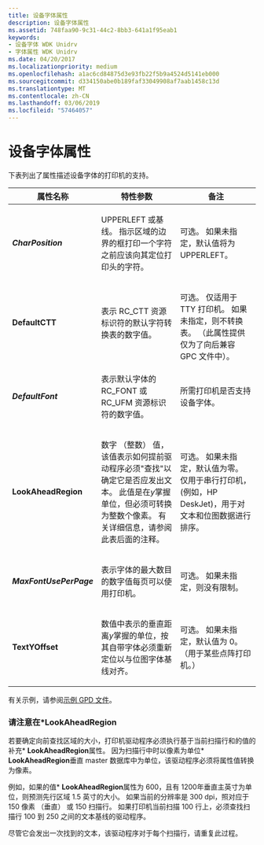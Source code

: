 ```yaml
---
title: 设备字体属性
description: 设备字体属性
ms.assetid: 748faa90-9c31-44c2-8bb3-641a1f95eab1
keywords:
- 设备字体 WDK Unidrv
- 字体属性 WDK Unidrv
ms.date: 04/20/2017
ms.localizationpriority: medium
ms.openlocfilehash: a1ac6cd84875d3e93fb22f5b9a4524d5141eb000
ms.sourcegitcommit: d334150abe0b189faf33049908af7aab1458c13d
ms.translationtype: MT
ms.contentlocale: zh-CN
ms.lasthandoff: 03/06/2019
ms.locfileid: "57464057"
---
```

# <a name="attributes-for-device-fonts"></a>设备字体属性





下表列出了属性描述设备字体的打印机的支持。

<table>
<colgroup>
<col width="33%" />
<col width="33%" />
<col width="33%" />
</colgroup>
<thead>
<tr class="header">
<th>属性名称</th>
<th>特性参数</th>
<th>备注</th>
</tr>
</thead>
<tbody>
<tr class="odd">
<td><p><strong><em>CharPosition</strong></p></td>
<td><p>UPPERLEFT 或基线。 指示区域的边界的框打印一个字符之前应该向其定位打印头的字符。</p></td>
<td><p>可选。 如果未指定，默认值将为 UPPERLEFT。</p></td>
</tr>
<tr class="even">
<td><p><strong></em>DefaultCTT</strong></p></td>
<td><p>表示 RC_CTT 资源标识符的默认字符转换表的数字值。</p></td>
<td><p></p>
可选。 仅适用于 TTY 打印机。
如果未指定，则不转换表。 （此属性提供仅为了向后兼容 GPC 文件中）。</td>
</tr>
<tr class="odd">
<td><p><strong><em>DefaultFont</strong></p></td>
<td><p>表示默认字体的 RC_FONT 或 RC_UFM 资源标识符的数字值。</p></td>
<td><p>所需打印机是否支持设备字体。</p></td>
</tr>
<tr class="even">
<td><p><strong></em>LookAheadRegion</strong></p></td>
<td><p>数字 （整数） 值，该值表示如何提前驱动程序必须"查找"以确定它是否应发出文本。 此值是在<em>y</em>掌握单位，但必须可转换为整数个像素。 有关详细信息，请参阅此表后面的注释。</p></td>
<td><p>可选。 如果未指定，默认值为零。 仅用于串行打印机，(例如，HP DeskJet)，用于对文本和位图数据进行排序。</p></td>
</tr>
<tr class="odd">
<td><p><strong><em>MaxFontUsePerPage</strong></p></td>
<td><p>表示字体的最大数目的数字值每页可以使用打印机。</p></td>
<td><p>可选。 如果未指定，则没有限制。</p></td>
</tr>
<tr class="even">
<td><p><strong></em>TextYOffset</strong></p></td>
<td><p>数值中表示的垂直距离<em>y</em>掌握的单位，按其自带字体必须重新定位以与位图字体基线对齐。</p></td>
<td><p>可选。 如果未指定，默认值为 0。 （用于某些点阵打印机。）</p></td>
</tr>
</tbody>
</table>

 

有关示例，请参阅[示例 GPD 文件](sample-gpd-files.md)。

### <a href="" id="note-on--lookaheadregion"></a>请注意在\*LookAheadRegion

若要确定向前查找区域的大小，打印机驱动程序必须执行基于当前扫描行和的值的补充\* **LookAheadRegion**属性。 因为扫描行中时以像素为单位\* **LookAheadRegion**垂直 master 数据库中为单位，该驱动程序必须将属性值转换为像素。

例如，如果的值\* **LookAheadRegion**属性为 600，且有 1200年垂直主英寸为单位，则预测先行区域 1.5 英寸的大小。 如果当前的分辨率是 300 dpi，照对应于 150 像素 （垂直） 或 150 扫描行。 如果打印机当前扫描 100 行上，必须查找扫描行 100 到 250 之间的文本基线的驱动程序。

尽管它会发出一次找到的文本，该驱动程序对于每个扫描行，请重复此过程。

 

 




